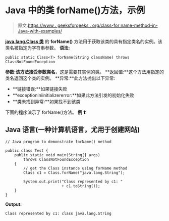 # Java 中的类 forName()方法，示例

> 原文:[https://www . geeksforgeeks . org/class-for name-method-in-Java-with-examples/](https://www.geeksforgeeks.org/class-forname-method-in-java-with-examples/)

[**java.lang.Class 类**](https://www.geeksforgeeks.org/java-lang-class-class-java-set-1/) 的 **forName()** 方法用于获取该类的具有指定类名的实例。该类名被指定为字符串参数。
**语法:**

```
public static Class<T> forName(String className) throws ClassNotFoundException
```

**参数:**该方法接受参数**类名**，这是需要其实例的类。
**返回值:**这个方法用指定的类名返回这个类的实例。
**异常:**此方法抛出以下异常:

*   **链接错误:**如果链接失败
*   **exceptioniniinitializererror:**如果此方法引发的初始化失败
*   **类未找到异常:**如果找不到该类

下面的程序演示了 forName()方法。
**例 1:**

## Java 语言(一种计算机语言，尤用于创建网站)

```
// Java program to demonstrate forName() method

public class Test {
    public static void main(String[] args)
        throws ClassNotFoundException
    {
        // get the Class instance using forName method
        Class c1 = Class.forName("java.lang.String");

        System.out.print("Class represented by c1: "
                         + c1.toString());
    }
}
```

**Output:** 

```
Class represented by c1: class java.lang.String
```